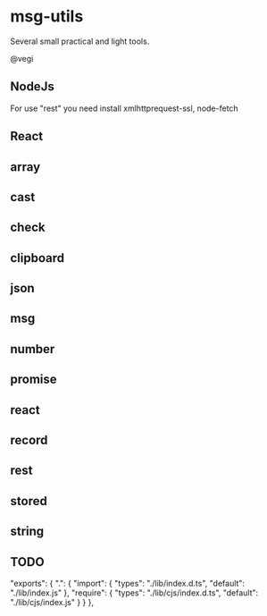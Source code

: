 # msg-utils

Several small practical and light tools.

@vegi

## NodeJs

  For use "rest" you need install xmlhttprequest-ssl, node-fetch

## React
## array
## cast
## check
## clipboard
## json
## msg
## number
## promise
## react
## record
## rest
## stored
## string

## TODO

  "exports": {
    ".": {
      "import": {
        "types": "./lib/index.d.ts",
        "default": "./lib/index.js"
      },
      "require": {
        "types": "./lib/cjs/index.d.ts",
        "default": "./lib/cjs/index.js"
      }
    }
  },